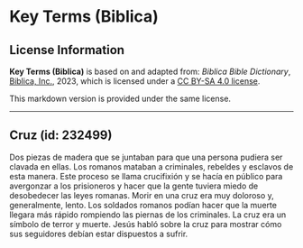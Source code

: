 # Key Terms (Biblica)

## License Information

**Key Terms (Biblica)** is based on and adapted from: _Biblica Bible Dictionary_, [Biblica, Inc.](https://www.biblica.com/), 2023, which is licensed under a [CC BY-SA 4.0 license](https://creativecommons.org/licenses/by-sa/4.0/legalcode.en).

This markdown version is provided under the same license.



--------------------------------

## Cruz (id: 232499)

Dos piezas de madera que se juntaban para que una persona pudiera ser clavada en ellas. Los romanos mataban a criminales, rebeldes y esclavos de esta manera. Este proceso se llama crucifixión y se hacía en público para avergonzar a los prisioneros y hacer que la gente tuviera miedo de desobedecer las leyes romanas. Morir en una cruz era muy doloroso y, generalmente, lento. Los soldados romanos podían hacer que la muerte llegara más rápido rompiendo las piernas de los criminales. La cruz era un símbolo de terror y muerte. Jesús habló sobre la cruz para mostrar cómo sus seguidores debían estar dispuestos a sufrir.



